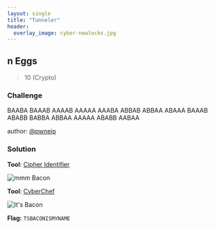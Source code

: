 ```yaml
---
layout: single
title: "Tunneler"
header:
  overlay_image: cyber-newlocks.jpg
---
```


## n Eggs
> 10 (Crypto)

### Challenge

BAABA BAAAB AAAAB AAAAA AAABA ABBAB ABBAA ABAAA BAAAB ABABB BABBA ABBAA AAAAA ABABB AABAA

author: [@pwneip](https://twitter.com/pwnEIP)

### Solution

**Tool**: [Cipher Identifier](https://www.dcode.fr/cipher-identifier)

![mmm Bacon](https://github.com/logicoverflow/sans-new2cyber-ctf/blob/main/crypto-ciphers-n-encodings/eggs/Screen%20Shot%202022-03-27%20at%2010.25.21.png)

**Tool**: [CyberChef](https://gchq.github.io/CyberChef/#recipe=Bacon_Cipher_Decode('Standard%20(I%3DJ%20and%20U%3DV)','0/1',false))

![It's Bacon](https://github.com/logicoverflow/sans-new2cyber-ctf/blob/main/crypto-ciphers-n-encodings/eggs/Screen%20Shot%202022-03-27%20at%2010.28.00.png)

__Flag:__ ```TSBACONISMYNAME```

